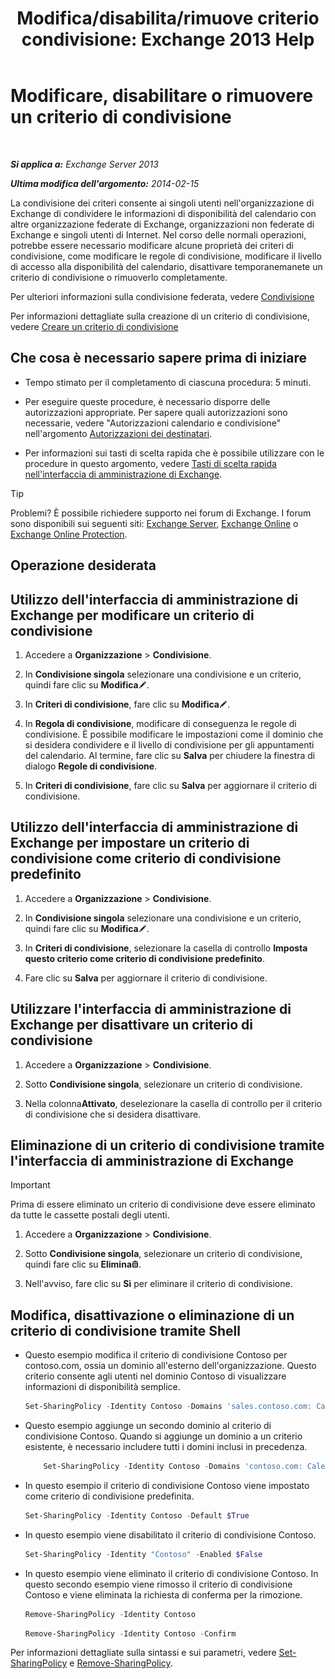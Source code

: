 ﻿---
title: 'Modifica/disabilita/rimuove criterio condivisione: Exchange 2013 Help'
TOCTitle: Modificare, disabilitare o rimuovere un criterio di condivisione
ms:assetid: 714af42d-ca29-4bb4-ac48-f0b3d4fd1c15
ms:mtpsurl: https://technet.microsoft.com/it-it/library/JJ657460(v=EXCHG.150)
ms:contentKeyID: 50480970
ms.date: 05/22/2018
mtps_version: v=EXCHG.150
ms.translationtype: MT
---

# Modificare, disabilitare o rimuovere un criterio di condivisione

 

_**Si applica a:** Exchange Server 2013_

_**Ultima modifica dell'argomento:** 2014-02-15_

La condivisione dei criteri consente ai singoli utenti nell'organizzazione di Exchange di condividere le informazioni di disponibilità del calendario con altre organizzazione federate di Exchange, organizzazioni non federate di Exchange e singoli utenti di Internet. Nel corso delle normali operazioni, potrebbe essere necessario modificare alcune proprietà dei criteri di condivisione, come modificare le regole di condivisione, modificare il livello di accesso alla disponibilità del calendario, disattivare temporanemanete un criterio di condivisione o rimuoverlo completamente.

Per ulteriori informazioni sulla condivisione federata, vedere [Condivisione](sharing-exchange-2013-help.md)

Per informazioni dettagliate sulla creazione di un criterio di condivisione, vedere [Creare un criterio di condivisione](create-a-sharing-policy-exchange-2013-help.md)

## Che cosa è necessario sapere prima di iniziare

  - Tempo stimato per il completamento di ciascuna procedura: 5 minuti.

  - Per eseguire queste procedure, è necessario disporre delle autorizzazioni appropriate. Per sapere quali autorizzazioni sono necessarie, vedere "Autorizzazioni calendario e condivisione" nell'argomento [Autorizzazioni dei destinatari](recipients-permissions-exchange-2013-help.md).

  - Per informazioni sui tasti di scelta rapida che è possibile utilizzare con le procedure in questo argomento, vedere [Tasti di scelta rapida nell'interfaccia di amministrazione di Exchange](keyboard-shortcuts-in-the-exchange-admin-center-exchange-online-protection-help.md).


> [!TIP]
> Problemi? È possibile richiedere supporto nei forum di Exchange. I forum sono disponibili sui seguenti siti: <A href="https://go.microsoft.com/fwlink/p/?linkid=60612">Exchange Server</A>, <A href="https://go.microsoft.com/fwlink/p/?linkid=267542">Exchange Online</A> o <A href="https://go.microsoft.com/fwlink/p/?linkid=285351">Exchange Online Protection</A>.



## Operazione desiderata

## Utilizzo dell'interfaccia di amministrazione di Exchange per modificare un criterio di condivisione

1.  Accedere a **Organizzazione** \> **Condivisione**.

2.  In **Condivisione singola** selezionare una condivisione e un criterio, quindi fare clic su **Modifica**![Icona Modifica](images/JJ218640.6f53ccb2-1f13-4c02-bea0-30690e6ea71d(EXCHG.150).gif "Icona Modifica").

3.  In **Criteri di condivisione**, fare clic su **Modifica**![Icona Modifica](images/JJ218640.6f53ccb2-1f13-4c02-bea0-30690e6ea71d(EXCHG.150).gif "Icona Modifica").

4.  In **Regola di condivisione**, modificare di conseguenza le regole di condivisione. È possibile modificare le impostazioni come il dominio che si desidera condividere e il livello di condivisione per gli appuntamenti del calendario. Al termine, fare clic su **Salva** per chiudere la finestra di dialogo **Regole di condivisione**.

5.  In **Criteri di condivisione**, fare clic su **Salva** per aggiornare il criterio di condivisione.

## Utilizzo dell'interfaccia di amministrazione di Exchange per impostare un criterio di condivisione come criterio di condivisione predefinito

1.  Accedere a **Organizzazione** \> **Condivisione**.

2.  In **Condivisione singola** selezionare una condivisione e un criterio, quindi fare clic su **Modifica**![Icona Modifica](images/JJ218640.6f53ccb2-1f13-4c02-bea0-30690e6ea71d(EXCHG.150).gif "Icona Modifica").

3.  In **Criteri di condivisione**, selezionare la casella di controllo **Imposta questo criterio come criterio di condivisione predefinito**.

4.  Fare clic su **Salva** per aggiornare il criterio di condivisione.

## Utilizzare l'interfaccia di amministrazione di Exchange per disattivare un criterio di condivisione

1.  Accedere a **Organizzazione** \> **Condivisione**.

2.  Sotto **Condivisione singola**, selezionare un criterio di condivisione.

3.  Nella colonna**Attivato**, deselezionare la casella di controllo per il criterio di condivisione che si desidera disattivare.

## Eliminazione di un criterio di condivisione tramite l'interfaccia di amministrazione di Exchange


> [!IMPORTANT]
> Prima di essere eliminato un criterio di condivisione deve essere eliminato da tutte le cassette postali degli utenti.



1.  Accedere a **Organizzazione** \> **Condivisione**.

2.  Sotto **Condivisione singola**, selezionare un criterio di condivisione, quindi fare clic su **Elimina**![Icona Elimina](images/Dd979797.14f639f6-61e8-4418-bbfb-0db14de9d2f5(EXCHG.150).gif "Icona Elimina").

3.  Nell'avviso, fare clic su **Sì** per eliminare il criterio di condivisione.

## Modifica, disattivazione o eliminazione di un criterio di condivisione tramite Shell

  - Questo esempio modifica il criterio di condivisione Contoso per contoso.com, ossia un dominio all'esterno dell'organizzazione. Questo criterio consente agli utenti nel dominio Contoso di visualizzare informazioni di disponibilità semplice.
    
    ```powershell
    Set-SharingPolicy -Identity Contoso -Domains 'sales.contoso.com: CalendarSharingFreeBusySimple'
    ```

  - Questo esempio aggiunge un secondo dominio al criterio di condivisione Contoso. Quando si aggiunge un dominio a un criterio esistente, è necessario includere tutti i domini inclusi in precedenza.
    ```powershell
        Set-SharingPolicy -Identity Contoso -Domains 'contoso.com: CalendarSharingFreeBusySimple', 'atlanta.contoso.com: CalendarSharingFreeBusyReviewer', 'beijing.contoso.com: CalendarSharingFreeBusyReviewer'
    ```
  - In questo esempio il criterio di condivisione Contoso viene impostato come criterio di condivisione predefinita.
    
    ```powershell
    Set-SharingPolicy -Identity Contoso -Default $True
    ```

  - In questo esempio viene disabilitato il criterio di condivisione Contoso.
    
    ```powershell
    Set-SharingPolicy -Identity "Contoso" -Enabled $False
    ```

  - In questo esempio viene eliminato il criterio di condivisione Contoso. In questo secondo esempio viene rimosso il criterio di condivisione Contoso e viene eliminata la richiesta di conferma per la rimozione.
      
      
    ```powershell
    Remove-SharingPolicy -Identity Contoso
    ```
    ```powershell
    Remove-SharingPolicy -Identity Contoso -Confirm
    ```
   

Per informazioni dettagliate sulla sintassi e sui parametri, vedere [Set-SharingPolicy](https://technet.microsoft.com/it-it/library/dd297931\(v=exchg.150\)) e [Remove-SharingPolicy](https://technet.microsoft.com/it-it/library/dd351071\(v=exchg.150\)).

